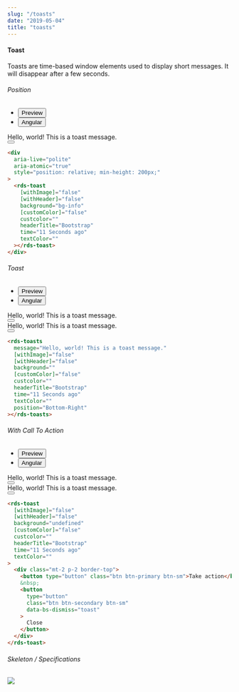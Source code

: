```yaml
---
slug: "/toasts"
date: "2019-05-04"
title: "toasts"
---
```


<!-- CSS only -->
<link href="https://cdn.jsdelivr.net/npm/bootstrap@5.1.3/dist/css/bootstrap.min.css" rel="stylesheet" integrity="sha384-1BmE4kWBq78iYhFldvKuhfTAU6auU8tT94WrHftjDbrCEXSU1oBoqyl2QvZ6jIW3" crossorigin="anonymous">
<link rel="stylesheet" href="../../../../../../../raaghu/src/assets/css/style-elements.css">
<link rel="stylesheet" href="../../../../../../../raaghu/src/assets/css/main.css">

#### Toast

<p class="checkbox-def">Toasts are time-based window elements used to display short messages. It will disappear after a few seconds.</p>


<section class="py-4">
    <h6>Position</h6>
    <div class="py-3">
      <div class="cust-tabs">
        <ul class="nav nav-tabs" id="myTab" role="tablist">
          <li class="nav-item" role="presentation">
            <button class="nav-link active" id="PreviewPosition-tab" data-bs-toggle="tab" data-bs-target="#PreviewPosition" type="button" role="tab" aria-controls="PreviewPosition" aria-selected="true">Preview </button>
          </li>
          <li class="nav-item" role="presentation">
            <button class="nav-link" id="AngularPosition-tab" data-bs-toggle="tab" data-bs-target="#AngularPosition" type="button" role="tab" aria-controls="AngularPosition" aria-selected="false"><i class="bi bi-code-slash" style="font-size:1.0rem"></i>Angular</button>
          </li>
        </ul>
      </div>
      <div class="tab-content card border" id="myTabContent">
        <div class="tab-pane fade show active" id="PreviewPosition" role="tabpanel" aria-labelledby="PreviewPosition-tab">
          <div class="contents bg-light p-5">
                                          <div class="row">
                                             <div class="col-md-6 mb-2">
                                                <div class="toast show align-items-center" role="alert" aria-live="assertive" aria-atomic="true">
                                                  <div class="d-flex">
                                                    <div class="toast-body">
                                                    Hello, world! This is a toast message.
                                                   </div>
                                                    <button type="button" class="btn-close me-2 m-auto" data-bs-dismiss="toast" aria-label="Close"></button>
                                                  </div>
                                                </div>
                                             </div>
                                          </div>
                                    </div>
        </div>
        <div class="tab-pane fade show" id="AngularPosition" role="tabpanel" aria-labelledby="AngularPosition-tab">
          <div class="contents bg-code">
<div class="row  m-0 p-4">

```html
<div
  aria-live="polite"
  aria-atomic="true"
  style="position: relative; min-height: 200px;"
>
  <rds-toast
    [withImage]="false"
    [withHeader]="false"
    background="bg-info"
    [customColor]="false"
    custcolor=""
    headerTitle="Bootstrap"
    time="11 Seconds ago"
    textColor=""
  ></rds-toast>
</div>
```

</div>
          </div>
        </div>
      </div>
    </div>
  </section>

  <section class="py-4">
    <h6>Toast</h6>
    <div class="py-3">
      <div class="cust-tabs">
        <ul class="nav nav-tabs" id="myTab" role="tablist">
          <li class="nav-item" role="presentation">
            <button class="nav-link active" id="PreviewToast-tab" data-bs-toggle="tab" data-bs-target="#PreviewToast" type="button" role="tab" aria-controls="PreviewToast" aria-selected="true">Preview </button>
          </li>
          <li class="nav-item" role="presentation">
            <button class="nav-link" id="AngularToast-tab" data-bs-toggle="tab" data-bs-target="#AngularToast" type="button" role="tab" aria-controls="AngularToast" aria-selected="false"><i class="bi bi-code-slash" style="font-size:1.0rem"></i>Angular</button>
          </li>
        </ul>
      </div>
      <div class="tab-content card border" id="myTabContent">
        <div class="tab-pane fade show active" id="PreviewToast" role="tabpanel" aria-labelledby="PreviewToast-tab">
          <div class="contents bg-light p-5">
                                          <div class="row">
                                             <div class="col-md-4 mb-2">
                                                <div class="toast show align-items-center toast-outline-primary" role="alert" aria-live="assertive" aria-atomic="true">
                                                  <div class="d-flex">
                                                    <div class="toast-body">
                                                    Hello, world! This is a toast message.
                                                   </div>
                                                    <button type="button" class="btn-close me-2 m-auto" data-bs-dismiss="toast" aria-label="Close"></button>
                                                  </div>
                                                </div>
                                             </div>  
                                             <div class="col-md-4 mb-2">
                                                  <div class="toast show align-items-center toast-outline-warning" role="alert" aria-live="assertive" aria-atomic="true">
                                                  <div class="d-flex">
                                                    <div class="toast-body">
                                                    Hello, world! This is a toast message.
                                                   </div>
                                                    <button type="button" class="btn-close me-2 m-auto" data-bs-dismiss="toast" aria-label="Close"></button>
                                                  </div>
                                                </div>
                                             </div> 
                                          </div>
                                    </div>
        </div>
        <div class="tab-pane fade show" id="AngularToast" role="tabpanel" aria-labelledby="AngularToast-tab">
          <div class="contents bg-code">
<div class="row  m-0 p-4">

```html
<rds-toasts
  message="Hello, world! This is a toast message."
  [withImage]="false"
  [withHeader]="false"
  background=""
  [customColor]="false"
  custcolor=""
  headerTitle="Bootstrap"
  time="11 Seconds ago"
  textColor=""
  position="Bottom-Right"
></rds-toasts>
```

</div>
          </div>
        </div>
      </div>
    </div>
  </section>


  <section class="py-4">
    <h6>With Call To Action</h6>
    <div class="py-3">
      <div class="cust-tabs">
        <ul class="nav nav-tabs" id="myTab" role="tablist">
          <li class="nav-item" role="presentation">
            <button class="nav-link active" id="PreviewAction-tab" data-bs-toggle="tab" data-bs-target="#PreviewAction" type="button" role="tab" aria-controls="PreviewAction" aria-selected="true">Preview </button>
          </li>
          <li class="nav-item" role="presentation">
            <button class="nav-link" id="AngularAction-tab" data-bs-toggle="tab" data-bs-target="#AngularAction" type="button" role="tab" aria-controls="AngularAction" aria-selected="false"><i class="bi bi-code-slash" style="font-size:1.0rem"></i>Angular</button>
          </li>
        </ul>
      </div>
      <div class="tab-content card border" id="myTabContent">
        <div class="tab-pane fade show active" id="PreviewAction" role="tabpanel" aria-labelledby="PreviewAction-tab">
          <div class="contents bg-light p-5">
                                          <div class="row">
                                             <div class="col-md-4 mb-2">
                                                <div class="toast show align-items-center toast-primary" role="alert" aria-live="assertive" aria-atomic="true">
                                                  <div class="d-flex">
                                                    <div class="toast-body">
                                                    Hello, world! This is a toast message.
                                                   </div>
                                                    <button type="button" class="btn-close me-2 m-auto" data-bs-dismiss="toast" aria-label="Close"></button>
                                                  </div>
                                                </div>
                                             </div>  
                                             <div class="col-md-4 mb-2">
                                                  <div class="toast show align-items-center toast-warning" role="alert" aria-live="assertive" aria-atomic="true">
                                                  <div class="d-flex">
                                                    <div class="toast-body">
                                                    Hello, world! This is a toast message.
                                                   </div>
                                                    <button type="button" class="btn-close me-2 m-auto" data-bs-dismiss="toast" aria-label="Close"></button>
                                                  </div>
                                                </div>
                                             </div> 
                                          </div>
                                    </div>
        </div>
        <div class="tab-pane fade show" id="AngularAction" role="tabpanel" aria-labelledby="AngularAction-tab">
          <div class="contents bg-code">
<div class="row  m-0 p-4">

```html
<rds-toast
  [withImage]="false"
  [withHeader]="false"
  background="undefined"
  [customColor]="false"
  custcolor=""
  headerTitle="Bootstrap"
  time="11 Seconds ago"
  textColor=""
>
  <div class="mt-2 p-2 border-top">
    <button type="button" class="btn btn-primary btn-sm">Take action</button>
    &nbsp;
    <button
      type="button"
      class="btn btn-secondary btn-sm"
      data-bs-dismiss="toast"
    >
      Close
    </button>
  </div>
</rds-toast>
```

</div>
          </div>
        </div>
      </div>
    </div>
  </section>


  <section class="py-4">
                        <h6>
                           Skeleton / Specifications
                        </h6>
                        <div class="py-3">
                              <!-- Tab panes -->
                              <div class="card border p-5">
                                 <div class="row">
                                    <div class="col-md-12">
                                       <img src="https://portal.raaghu.io/images/components/_toast-message/img-1.png" class="img-fluid"> 
                                    </div> 
                                 </div>
                              </div>
                        </div>
                     </section>

<!-- JavaScript Bundle with Popper -->
<script src="https://cdn.jsdelivr.net/npm/bootstrap@5.1.3/dist/js/bootstrap.bundle.min.js" integrity="sha384-ka7Sk0Gln4gmtz2MlQnikT1wXgYsOg+OMhuP+IlRH9sENBO0LRn5q+8nbTov4+1p" crossorigin="anonymous"></script>
